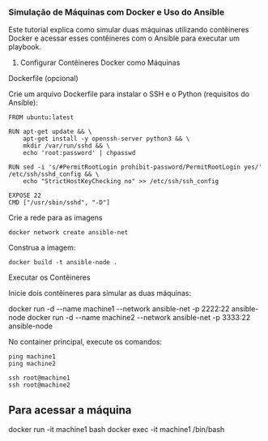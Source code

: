 ### Simulação de Máquinas com Docker e Uso do Ansible

Este tutorial explica como simular duas máquinas utilizando contêineres Docker e acessar esses contêineres com o Ansible para executar um playbook.

1. Configurar Contêineres Docker como Máquinas

Dockerfile (opcional)

Crie um arquivo Dockerfile para instalar o SSH e o Python (requisitos do Ansible):
```
FROM ubuntu:latest

RUN apt-get update && \
    apt-get install -y openssh-server python3 && \
    mkdir /var/run/sshd && \
    echo 'root:password' | chpasswd

RUN sed -i 's/#PermitRootLogin prohibit-password/PermitRootLogin yes/' /etc/ssh/sshd_config && \
    echo "StrictHostKeyChecking no" >> /etc/ssh/ssh_config

EXPOSE 22
CMD ["/usr/sbin/sshd", "-D"]
```

Crie a rede para as imagens
```
docker network create ansible-net
```

Construa a imagem:
```
docker build -t ansible-node .
```

Executar os Contêineres

Inicie dois contêineres para simular as duas máquinas:

docker run -d --name machine1 --network ansible-net -p 2222:22 ansible-node
docker run -d --name machine2 --network ansible-net -p 3333:22 ansible-node


No container principal, execute os comandos:

```
ping machine1
ping machine2

ssh root@machine1
ssh root@machine2
```

## Para acessar a máquina 
docker run -it machine1 bash
docker exec -it machine1 /bin/bash 

